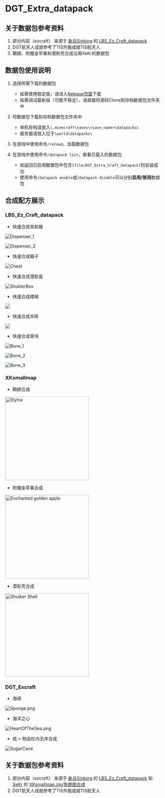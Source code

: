 # DGT_Extra_datapack

## 关于数据包参考资料

1. 部分内容（ezcraft） 来源于 [新兵Sinbing](https://space.bilibili.com/1446187/) 的 [LBS_Ez_Craft_datapack](https://github.com/Sinbing/LBS_Ez_Craft_datapack)
2. DGT航天人成就参考了TIS外服成就TIS航天人
3. 鞘翅、附魔金苹果和潜影壳合成沿用XeKr的数据包

## 数据包使用说明
1. 选择所需下载的数据包
   - 如需使用稳定版，请进入[Release页面](https://github.com/DangoTown/DGT_Extra_datapack/releases)下载
   - 如需调试最新版（可能不稳定），请直接将源码Clone到存档数据包文件夹中

2. 将数据包下载到存档数据包文件夹中
   - 单机存档请放入`\.minecraft\saves\<save_name>\datapacks\`
   - 服务器请放入位于`\world\datapacks\`

3. 在游戏中使用命令`/reload`，加载数据包

4. 在游戏中使用命令`/datapack list`，查看已载入的数据包
   - 如返回已启用数据包中包含`[file/DGT_Extra_Craft_datapack]`则安装成功
   - 使用命令`/datapack enable`或`/datapack disable`可以分别**启用/禁用**数据包

## 合成配方展示
### LBS_Ez_Craft_datapack
- 快速合成发射器

![Dispenser_1](https://static.rtast.cn/static/dgt/dfde76747d5d4d2a74fd3e4488fa6d85.png)

![Dispenser_2](https://static.rtast.cn/static/dgt/c85f4b9a1842c7300c56abe2615f2cca.png)

- 快速合成箱子

![Chest](https://static.rtast.cn/static/dgt/179a49e5bceef69100d67e2073c5e1cf.png)

- 快速合成潜影盒

![ShuklerBox](https://static.rtast.cn/static/dgt/020dfbf38300719ed8666bccc25bbf30.png)

- 快速合成楼梯

![](https://static.rtast.cn/static/dgt/0e3c43631f72c6102b2d42dc0f17aa68.png)

- 快速合成半砖

![](https://static.rtast.cn/static/dgt/bf6bb6062f19de9fcc790c54b8a8adb7.png)

- 快速合成骨块

![Bone_1](https://static.rtast.cn/static/dgt/fffcb3e35e35518fb2b96333c491ada9.png)

![Bone_2](https://static.rtast.cn/static/dgt/b7c7f5897cd98b789140042aaeebae99.png)

![Bone_3](https://static.rtast.cn/static/dgt/59a71f5dad5b4aa2505f636661357902.png)

### XKsmallmap
- 鞘翅合成

<img src="https://static.rtast.cn/static/dgt/e1e86ee7743c1440a5ba2c7dd12613dc.png" alt="Elytra" width=270><br>

- 附魔金苹果合成

<img src="https://static.rtast.cn/static/dgt/0347aea0bac5ab6ff933010e5612eaae.png" alt="Enchanted golden apple" width=270>

- 潜影壳合成

<img src="https://static.rtast.cn/static/dgt/34d29c506175e5a1cdd3b29b567db7e9.png" alt="Shulker Shell" width=270>

### DGT_Excraft
- 海绵

![Sponge.png](https://static.rtast.cn/static/dgt/d448392daeb7a1cf4f9618abc34a99ef.png)

- 海洋之心

![HeartOfTheSea.png](https://static.rtast.cn/static/dgt/692b3826801506440341f1b6fb899184.png)

- 纸 > 物品栏内无序合成

![SugarCane](https://static.rtast.cn/static/dgt/ea313d0d0a986054f786b625135e28db.png)

## 关于数据包参考资料
1. 部分内容（ezcraft） 来源于 [新兵Sinbing](https://space.bilibili.com/1446187/) 的 [LBS_Ez_Craft_datapack](https://github.com/Sinbing/LBS_Ez_Craft_datapack) 和 [XeKr](https://space.bilibili.com/5930630) 的 [XKsmallmap.zip/免跑图合成](https://www.bilibili.com/read/cv12992062)
2. DGT航天人成就参考了TIS外服成就TIS航天人
